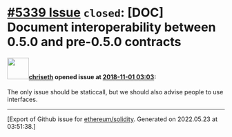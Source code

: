 # [\#5339 Issue](https://github.com/ethereum/solidity/issues/5339) `closed`: [DOC] Document interoperability between 0.5.0 and pre-0.5.0 contracts

#### <img src="https://avatars.githubusercontent.com/u/9073706?v=4" width="50">[chriseth](https://github.com/chriseth) opened issue at [2018-11-01 03:03](https://github.com/ethereum/solidity/issues/5339):

The only issue should be staticcall, but we should also advise people to use interfaces.




-------------------------------------------------------------------------------



[Export of Github issue for [ethereum/solidity](https://github.com/ethereum/solidity). Generated on 2022.05.23 at 03:51:38.]
